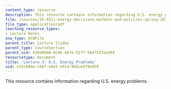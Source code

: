 ```yaml
---
content_type: resource
description: This resource contains information regarding U.S. energy problems.
file: /courses/15-031j-energy-decisions-markets-and-policies-spring-2012/e33c684ecb6fe6e5e91406bce579e859_MIT15_031JS12_lec3.pdf
file_type: application/pdf
learning_resource_types:
- Lecture Notes
ocw_type: OCWFile
parent_title: Lecture Slides
parent_type: CourseSection
parent_uid: 626d8668-8c96-847e-527f-5847537a2d94
resourcetype: Document
title: 'Lecture 3: U.S. Energy Problems'
uid: e33c684e-cb6f-e6e5-e914-06bce579e859
---
```

This resource contains information regarding U.S. energy problems.